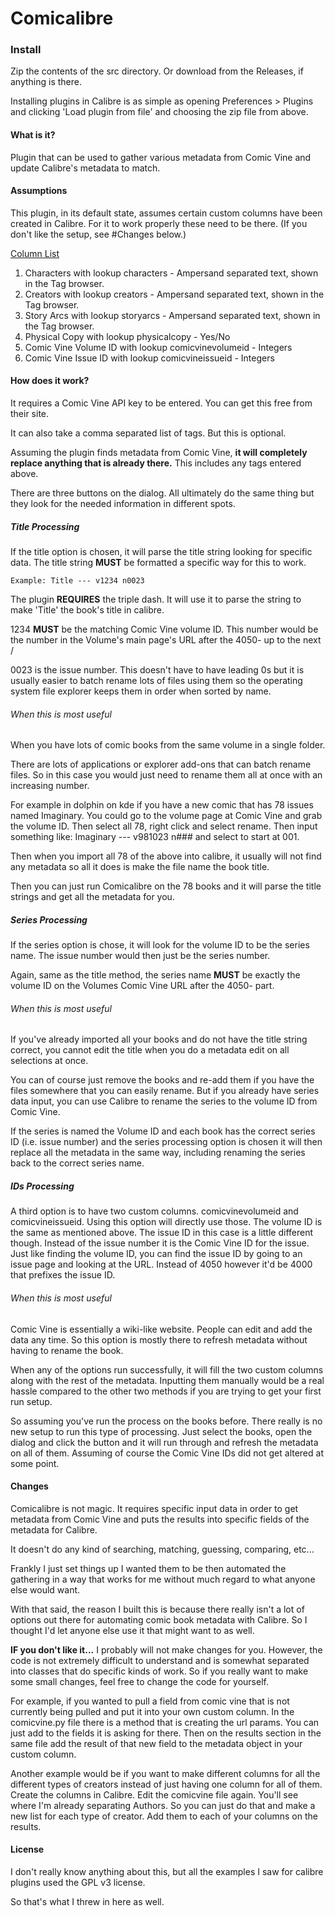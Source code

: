 # Comicalibre

### Install
Zip the contents of the src directory. Or download from the Releases, if anything is there.

Installing plugins in Calibre is as simple as opening Preferences > Plugins and clicking 'Load plugin from file' and choosing the zip file from above.

#### What is it?
Plugin that can be used to gather various metadata from Comic Vine and update Calibre's metadata to match.

#### Assumptions
This plugin, in its default state, assumes certain custom columns have been created in Calibre. For it to work properly these need to be there. (If you don't like the setup, see #Changes below.)

<u>Column List</u><br />
1. Characters with lookup characters - Ampersand separated text, shown in the Tag browser.
2. Creators with lookup creators - Ampersand separated text, shown in the Tag browser.
3. Story Arcs with lookup storyarcs - Ampersand separated text, shown in the Tag browser.
4. Physical Copy with lookup physicalcopy - Yes/No
5. Comic Vine Volume ID with lookup comicvinevolumeid - Integers
6. Comic Vine Issue ID with lookup comicvineissueid - Integers

#### How does it work?
It requires a Comic Vine API key to be entered. You can get this free from their site.

It can also take a comma separated list of tags. But this is optional.

Assuming the plugin finds metadata from Comic Vine, **it will completely replace anything that is already there.** This includes any tags entered above.

There are three buttons on the dialog. All ultimately do the same thing but they look for the needed information in different spots.

##### Title Processing
If the title option is chosen, it will parse the title string looking for specific data. The title string **MUST** be formatted a specific way for this to work.

```
Example: Title --- v1234 n0023
```

The plugin **REQUIRES** the triple dash. It will use it to parse the string to make 'Title' the book's title in calibre.

1234 **MUST** be the matching Comic Vine volume ID. This number would be the number in the Volume's main page's URL after the 4050- up to the next /

0023 is the issue number. This doesn't have to have leading 0s but it is usually easier to batch rename lots of files using them so the operating system file explorer keeps them in order when sorted by name.

###### When this is most useful
When you have lots of comic books from the same volume in a single folder.

There are lots of applications or explorer add-ons that can batch rename files. So in this case you would just need to rename them all at once with an increasing number.

For example in dolphin on kde if you have a new comic that has 78 issues named Imaginary. You could go to the volume page at Comic Vine and grab the volume ID. Then select all 78, right click and select rename. Then input something like: Imaginary --- v981023 n### and select to start at 001.

Then when you import all 78 of the above into calibre, it usually will not find any metadata so all it does is make the file name the book title.

Then you can just run Comicalibre on the 78 books and it will parse the title strings and get all the metadata for you.

##### Series Processing
If the series option is chose, it will look for the volume ID to be the series name. The issue number would then just be the series number.

Again, same as the title method, the series name **MUST** be exactly the volume ID on the Volumes Comic Vine URL after the 4050- part.

###### When this is most useful
If you've already imported all your books and do not have the title string correct, you cannot edit the title when you do a metadata edit on all selections at once.

You can of course just remove the books and re-add them if you have the files somewhere that you can easily rename. But if you already have series data input, you can use Calibre to rename the series to the volume ID from Comic Vine.

If the series is named the Volume ID and each book has the correct series ID (i.e. issue number) and the series processing option is chosen it will then replace all the metadata in the same way, including renaming the series back to the correct series name.

##### IDs Processing
A third option is to have two custom columns. comicvinevolumeid and comicvineissueid. Using this option will directly use those. The volume ID is the same as mentioned above. The issue ID in this case is a little different though. Instead of the issue number it is the Comic Vine ID for the issue. Just like finding the volume ID, you can find the issue ID by going to an issue page and looking at the URL. Instead of 4050 however it'd be 4000 that prefixes the issue ID.

###### When this is most useful
Comic Vine is essentially a wiki-like website. People can edit and add the data any time. So this option is mostly there to refresh metadata without having to rename the book.

When any of the options run successfully, it will fill the two custom columns along with the rest of the metadata. Inputting them manually would be a real hassle compared to the other two methods if you are trying to get your first run setup.

So assuming you've run the process on the books before. There really is no new setup to run this type of processing. Just select the books, open the dialog and click the button and it will run through and refresh the metadata on all of them. Assuming of course the Comic Vine IDs did not get altered at some point.

#### Changes
Comicalibre is not magic. It requires specific input data in order to get metadata from Comic Vine and puts the results into specific fields of the metadata for Calibre.

It doesn't do any kind of searching, matching, guessing, comparing, etc...

Frankly I just set things up I wanted them to be then automated the gathering in a way that works for me without much regard to what anyone else would want.

With that said, the reason I built this is because there really isn't a lot of options out there for automating comic book metadata with Calibre. So I thought I'd let anyone else use it that might want to as well.

**IF you don't like it...** I probably will not make changes for you. However, the code is not extremely difficult to understand and is somewhat separated into classes that do specific kinds of work. So if you really want to make some small changes, feel free to change the code for yourself.

For example, if you wanted to pull a field from comic vine that is not currently being pulled and put it into your own custom column. In the comicvine.py file there is a method that is creating the url params. You can just add to the fields it is asking for there. Then on the results section in the same file add the result of that new field to the metadata object in your custom column.

Another example would be if you want to make different columns for all the different types of creators instead of just having one column for all of them. Create the columns in Calibre. Edit the comicvine file again. You'll see where I'm already separating Authors. So you can just do that and make a new list for each type of creator. Add them to each of your columns on the results.

#### License
I don't really know anything about this, but all the examples I saw for calibre plugins used the GPL v3 license.

So that's what I threw in here as well.
